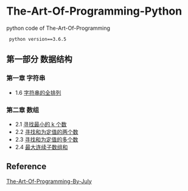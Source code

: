 # The-Art-Of-Programming-Python
python code of The-Art-Of-Programming

     python version==3.6.5

## 第一部分 数据结构
### 第一章 字符串
* 1.6 [字符串的全排列](https://github.com/laojiangwei/The-Art-Of-Programming-Python/blob/master/CalcAllPermutation.py)
### 第二章 数组
* 2.1 [寻找最小的 k 个数](https://github.com/laojiangwei/The-Art-Of-Programming-Python/blob/master/TopMinK.py)
* 2.2 [寻找和为定值的两个数](https://github.com/laojiangwei/The-Art-Of-Programming-Python/blob/master/TwoSum.py)
* 2.3 [寻找和为定值的多个数](https://github.com/laojiangwei/The-Art-Of-Programming-Python/blob/master/SumOfkNumber.py)
* 2.4 [最大连续子数组和](https://github.com/laojiangwei/The-Art-Of-Programming-Python/blob/master/MaxSubArray.py)

## Reference

[The-Art-Of-Programming-By-July](https://github.com/julycoding/The-Art-Of-Programming-By-July)